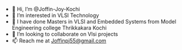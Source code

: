- 👋 Hi, I’m @Joffin-Joy-Kochi
- 👀 I’m interested in VLSI Technology
- 🌱 I have done Masters in VLSI and Embedded Systems from Model Engineering college Thrikkakara Kochi
- 💞️ I’m looking to collaborate on Vlsi projects
- 📫 Reach me at Joffinpj55@gmail.com

<!---
Joffin-Joy-Kochi/Joffin-Joy-Kochi is a ✨ special ✨ repository because its `README.md` (this file) appears on your GitHub profile.
You can click the Preview link to take a look at your changes.
--->

